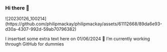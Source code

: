 ### Hi there 👋

<!--
**philipmackay/philipmackay** is a ✨ _special_ ✨ repository because its `README.md` (this file) appears on your GitHub profile.

Here are some ideas to get you started:

- 🔭 I’m currently working on ...
- 🌱 I’m currently learning ...
- 👯 I’m looking to collaborate on ...
- 🤔 I’m looking for help with ...
- 💬 Ask me about ...
- 📫 How to reach me: ...
- 😄 Pronouns: ...
- ⚡ Fun fact: ...
-->![20230126_100214](https://github.com/philipmackay/philipmackay/assets/61112668/89da6e93-d30a-4307-992d-59ab70796382)
I insertset some extra text here on 01/06/2024
🔭 I’m currently working through GitHub for dummies 
